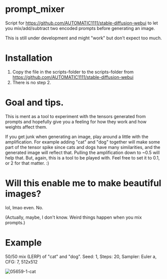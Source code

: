 # prompt_mixer

Script for https://github.com/AUTOMATIC1111/stable-diffusion-webui to let you mix/add/subtract two encoded prompts before generating an image.

This is still under development and might "work" but don't expect too much.

# Installation
1. Copy the file in the scripts-folder to the scripts-folder from https://github.com/AUTOMATIC1111/stable-diffusion-webui
2. There is no step 2.

# Goal and tips.

This is ment as a tool to experiment with the tensors generated from prompts and hopefully give you a feeling for how they work and how weights affect them.

If you get junk when generating an image, play around a little with the amplification. For example adding "cat" and "dog" together will make some part of the tensor spike since cats and dogs have many similarities, and the generated image will reflect that. Pulling the amplification down to ~0.5 will help that. But, again, this is a tool to be played with. Feel free to set it to 0.1, or 2 for that matter. :)

# Will this enable me to make beautiful images?

lol, lmao even. No.

(Actually, maybe, I don't know. Weird things happen when you mix prompts.)

# Example

50/50 mix (LERP) of "cat" and "dog". Seed: 1, Steps: 20, Sampler: Euler a, CFG: 7, 512x512

![05659-1-cat](https://user-images.githubusercontent.com/13150150/194712214-7d54ca98-b12c-4c73-a48c-91d3362674d2.png)
